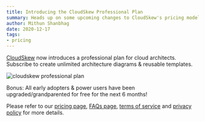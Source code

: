 ```yaml
---
title: Introducing the CloudSkew Professional Plan
summary: Heads up on some upcoming changes to CloudSkew's pricing model.
author: Mithun Shanbhag
date: 2020-12-17
tags: 
- pricing
---
```


[CloudSkew](https://www.cloudskew.com) now introduces a professional plan for cloud architects. Subscribe to create unlimited architecture diagrams & reusable templates.

![cloudskew professional plan](https://assets.cloudskew.com/assets/pages/pricing/pricing-table-01.png)

Bonus: All early adopters & power users have been upgraded/grandparented for free for the next 6 months!

Please refer to our [pricing page](https://www.cloudskew.com/docs/pricing.html), [FAQs page](https://www.cloudskew.com/docs/frequently-asked-questions.html), [terms of service](https://www.cloudskew.com/about/terms-of-service.html) and [privacy policy](https://www.cloudskew.com/about/privacy-policy.html) for more details.
